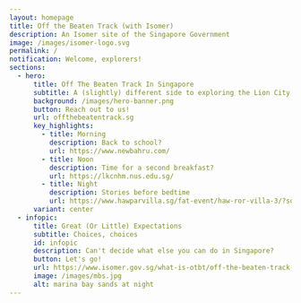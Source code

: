 ```yaml
---
layout: homepage
title: Off the Beaten Track (with Isomer)
description: An Isomer site of the Singapore Government
image: /images/isomer-logo.svg
permalink: /
notification: Welcome, explorers!
sections:
  - hero:
      title: Off The Beaten Track In Singapore
      subtitle: A (slightly) different side to exploring the Lion City
      background: /images/hero-banner.png
      button: Reach out to us!
      url: offthebeatentrack.sg
      key_highlights:
        - title: Morning
          description: Back to school?
          url: https://www.newbahru.com/
        - title: Noon
          description: Time for a second breakfast?
          url: https://lkcnhm.nus.edu.sg/
        - title: Night
          description: Stories before bedtime
          url: https://www.hawparvilla.sg/fat-event/haw-ror-villa-3/?sd=1729278000&ed=1729983600
      variant: center
  - infopic:
      title: Great (Or Little) Expectations
      subtitle: Choices, choices
      id: infopic
      description: Can't decide what else you can do in Singapore?
      button: Let's go!
      url: https://www.isomer.gov.sg/what-is-otbt/off-the-beaten-track-itineraries/
      image: /images/mbs.jpg
      alt: marina bay sands at night
---
```

